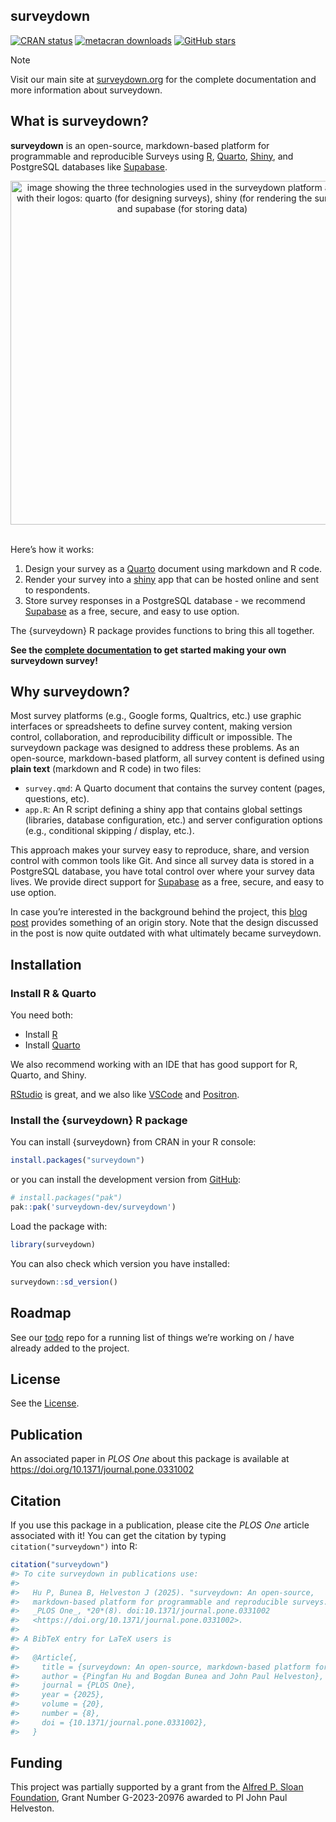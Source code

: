 
<!-- README.md is generated from README.Rmd. Please edit this file -->

## surveydown

<!-- badges: start -->

[![CRAN
status](https://www.r-pkg.org/badges/version/surveydown)](https://CRAN.R-project.org/package=surveydown)
[![metacran
downloads](https://cranlogs.r-pkg.org/badges/grand-total/surveydown)](https://cran.r-project.org/package=surveydown)
[![GitHub
stars](https://img.shields.io/github/stars/surveydown-dev/surveydown?style=social)](https://github.com/surveydown-dev/surveydown)
<!-- badges: end -->

> [!NOTE]
> Visit our main site at [surveydown.org](https://surveydown.org) for the complete documentation and more information about surveydown.

## What is surveydown?

**surveydown** is an open-source, markdown-based platform for
programmable and reproducible Surveys using
[R](https://www.r-project.org/), [Quarto](https://quarto.org/),
[Shiny](https://shiny.posit.co/), and PostgreSQL databases like
[Supabase](https://supabase.com/).

<div align="center">

<img src='man/figures/technologies.svg' width="550px" alt="image showing the three technologies used in the surveydown platform along with their logos: quarto (for designing surveys), shiny (for rendering the survey), and supabase (for storing data)"/>

</div>

<br>

Here’s how it works:

1.  Design your survey as a [Quarto](https://quarto.org/) document using
    markdown and R code.
2.  Render your survey into a [shiny](https://shiny.posit.co/) app that
    can be hosted online and sent to respondents.
3.  Store survey responses in a PostgreSQL database - we recommend
    [Supabase](https://supabase.com/) as a free, secure, and easy to use
    option.

The {surveydown} R package provides functions to bring this all
together.

**See the [complete documentation](https://surveydown.org) to get
started making your own surveydown survey!**

## Why surveydown?

Most survey platforms (e.g., Google forms, Qualtrics, etc.) use graphic
interfaces or spreadsheets to define survey content, making version
control, collaboration, and reproducibility difficult or impossible. The
surveydown package was designed to address these problems. As an
open-source, markdown-based platform, all survey content is defined
using **plain text** (markdown and R code) in two files:

- `survey.qmd`: A Quarto document that contains the survey content
  (pages, questions, etc).
- `app.R`: An R script defining a shiny app that contains global
  settings (libraries, database configuration, etc.) and server
  configuration options (e.g., conditional skipping / display, etc.).

This approach makes your survey easy to reproduce, share, and version
control with common tools like Git. And since all survey data is stored
in a PostgreSQL database, you have total control over where your survey
data lives. We provide direct support for
[Supabase](https://supabase.com/) as a free, secure, and easy to use
option.

In case you’re interested in the background behind the project, this
[blog post](https://www.jhelvy.com/blog/2023-04-06-markdown-surveys/)
provides something of an origin story. Note that the design discussed in
the post is now quite outdated with what ultimately became surveydown.

## Installation

### Install R & Quarto

You need both:

- Install [R](https://CRAN.R-project.org/)
- Install [Quarto](https://quarto.org/)

We also recommend working with an IDE that has good support for R,
Quarto, and Shiny.

[RStudio](https://posit.co/products/open-source/rstudio/) is great, and
we also like [VSCode](https://github.com/microsoft/vscode) and
[Positron](https://github.com/posit-dev/positron).

### Install the {surveydown} R package

You can install {surveydown} from CRAN in your R console:

``` r
install.packages("surveydown")
```

or you can install the development version from
[GitHub](https://github.com/surveydown-dev/surveydown):

``` r
# install.packages("pak")
pak::pak('surveydown-dev/surveydown')
```

Load the package with:

``` r
library(surveydown)
```

You can also check which version you have installed:

``` r
surveydown::sd_version()
```

## Roadmap

See our [todo](https://github.com/surveydown-dev/todo) repo for a
running list of things we’re working on / have already added to the
project.

## License

See the
[License](https://github.com/surveydown-dev/surveydown/blob/master/LICENSE.md).

## Publication

An associated paper in *PLOS One* about this package is available at
<https://doi.org/10.1371/journal.pone.0331002>

## Citation

If you use this package in a publication, please cite the *PLOS One*
article associated with it! You can get the citation by typing
`citation("surveydown")` into R:

``` r
citation("surveydown")
#> To cite surveydown in publications use:
#> 
#>   Hu P, Bunea B, Helveston J (2025). "surveydown: An open-source,
#>   markdown-based platform for programmable and reproducible surveys."
#>   _PLOS One_, *20*(8). doi:10.1371/journal.pone.0331002
#>   <https://doi.org/10.1371/journal.pone.0331002>.
#> 
#> A BibTeX entry for LaTeX users is
#> 
#>   @Article{,
#>     title = {surveydown: An open-source, markdown-based platform for programmable and reproducible surveys},
#>     author = {Pingfan Hu and Bogdan Bunea and John Paul Helveston},
#>     journal = {PLOS One},
#>     year = {2025},
#>     volume = {20},
#>     number = {8},
#>     doi = {10.1371/journal.pone.0331002},
#>   }
```

## Funding

This project was partially supported by a grant from the [Alfred P.
Sloan Foundation](https://sloan.org/), Grant Number G-2023-20976 awarded
to PI John Paul Helveston.
